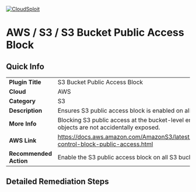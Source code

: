 [![CloudSploit](https://cloudsploit.com/img/logo-new-big-text-100.png "CloudSploit")](https://cloudsploit.com)

# AWS / S3 / S3 Bucket Public Access Block

## Quick Info

| | |
|-|-|
| **Plugin Title** | S3 Bucket Public Access Block |
| **Cloud** | AWS |
| **Category** | S3 |
| **Description** | Ensures S3 public access block is enabled on all buckets |
| **More Info** | Blocking S3 public access at the bucket-level ensures objects are not accidentally exposed. |
| **AWS Link** | https://docs.aws.amazon.com/AmazonS3/latest/dev/access-control-block-public-access.html |
| **Recommended Action** | Enable the S3 public access block on all S3 buckets. |

## Detailed Remediation Steps





